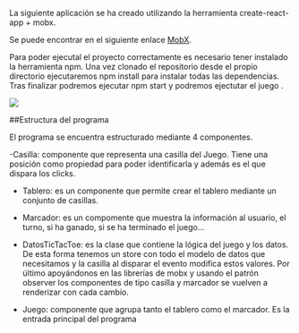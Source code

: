 La siguiente aplicación se ha creado utilizando la herramienta create-react-app + mobx.

Se puede encontrar en el siguiente enlace [MobX](https://mobxjs.github.io/mobx).

Para poder ejecutal el proyecto correctamente es necesario tener instalado la herramienta npm.
Una vez clonado el repositorio desde el propio directorio ejecutaremos npm install para instalar todas las dependencias.
Tras finalizar podremos ejecutar npm start y podremos ejectutar el juego .

![]({{site.baseurl}}/https://github.com/hevacho/TicTacToe/blob/master/create-react-app-mobx-master/tictactoe.png)



##Estructura del programa

El programa se encuentra estructurado mediante 4 componentes.

-Casilla: componente que representa una casilla del Juego. Tiene una posición como propiedad para poder identificarla y además es el que dispara los clicks.

- Tablero: es un componente que permite crear el tablero mediante un conjunto de casillas.

- Marcador: es un compomente que muestra la información al usuario, el turno, si ha ganado, si se ha terminado el juego...

- DatosTicTacToe: es la clase que contiene la lógica del juego y los datos. De esta forma tenemos un store con todo el modelo de datos que necesitamos y la casilla al disparar el evento modifica estos valores. Por último apoyándonos en las librerías de mobx y usando el patrón observer los componentes de tipo casilla y marcador se vuelven a renderizar con cada cambio.

- Juego: componente que agrupa tanto el tablero como el marcador. Es la entrada principal del programa






